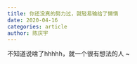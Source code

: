 ```yaml
---
title: 你还没真的努力过，就轻易输给了懒惰
date: 2020-04-16
categories: article
author: 陈庆宇
---
```






不知道说啥了hhhhh，就一个很有想法的人 ~

<Vssue />